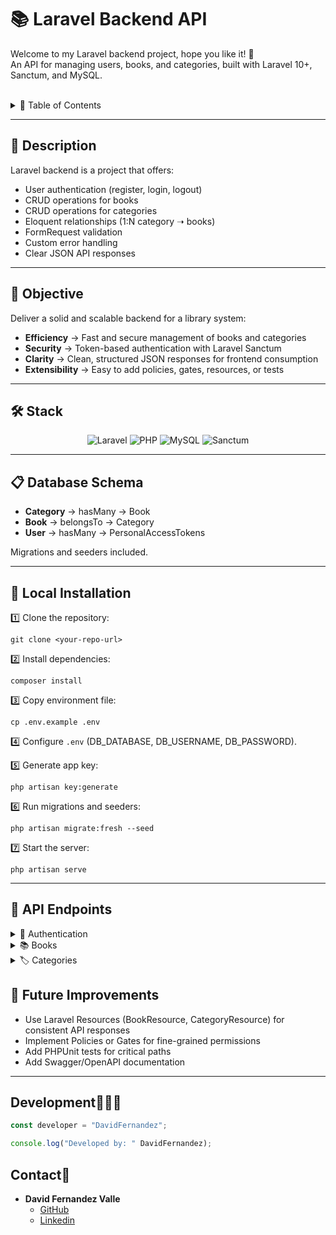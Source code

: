 # 📚 Laravel Backend API 

Welcome to my Laravel backend project, hope you like it! 🚀  
An API for managing users, books, and categories, built with Laravel 10+, Sanctum, and MySQL.

<br>

<details>
  <summary>📑 Table of Contents</summary>
  <ol>
    <li><a href="#-description">Description</a></li>
    <li><a href="#-objective">Objective</a></li>
    <li><a href="#️-stack">Stack</a></li>
    <li><a href="#-database-schema">Database Schema</a></li>
    <li><a href="#-local-installation">Local Installation</a></li>
    <li><a href="#-api-endpoints">API Endpoints</a></li>
    <li><a href="#-future-improvements">Future Improvements</a></li>
    <li><a href="#development">Development</a></li>
    <li><a href="#contact">Contact</a></li>
  </ol>
</details>

---

## 📖 Description

Laravel backend is a project that offers:

- User authentication (register, login, logout)  
- CRUD operations for books  
- CRUD operations for categories  
- Eloquent relationships (1:N category ➝ books)  
- FormRequest validation  
- Custom error handling  
- Clear JSON API responses

---

## 🎯 Objective

Deliver a solid and scalable backend for a library system:

- **Efficiency** → Fast and secure management of books and categories  
- **Security** → Token-based authentication with Laravel Sanctum  
- **Clarity** → Clean, structured JSON responses for frontend consumption  
- **Extensibility** → Easy to add policies, gates, resources, or tests

---

## 🛠️ Stack

<div align="center">
  <img src="https://img.shields.io/badge/Laravel-FF2D20?style=for-the-badge&logo=laravel&logoColor=white" alt="Laravel"/>
  <img src="https://img.shields.io/badge/PHP-777BB4?style=for-the-badge&logo=php&logoColor=white" alt="PHP"/>
  <img src="https://img.shields.io/badge/MySQL-4479A1?style=for-the-badge&logo=mysql&logoColor=white" alt="MySQL"/>
  <img src="https://img.shields.io/badge/Sanctum-000000?style=for-the-badge" alt="Sanctum"/>
</div>

---

## 📋 Database Schema

- **Category** → hasMany → Book  
- **Book** → belongsTo → Category  
- **User** → hasMany → PersonalAccessTokens

Migrations and seeders included.

---

## 🧾 Local Installation

1️⃣ Clone the repository:
```
git clone <your-repo-url>
```

2️⃣ Install dependencies:
```
composer install
```

3️⃣ Copy environment file:
```
cp .env.example .env
```

4️⃣ Configure `.env` (DB_DATABASE, DB_USERNAME, DB_PASSWORD).

5️⃣ Generate app key:
```
php artisan key:generate
```

6️⃣ Run migrations and seeders:
```
php artisan migrate:fresh --seed
```

7️⃣ Start the server:
```
php artisan serve
```

---

## 🔌 API Endpoints

<details>
<summary>🔑 Authentication</summary>

- **Register User**  
Registers a new user with name, email, and password.

```
POST /api/register
```

**Body:**
```json
{
    "name": "David",
    "email": "david@david.com",
    "password": "password",
    "password_confirmation": "password"
}
```

- **Login User**  
Logs in a user and returns an authentication token.

```
POST /api/login
```

**Body:**
```json
{
    "email": "david@david.com",
    "password": "password"
}
```

- **Logout User**  
Logs out the authenticated user.

```
POST /api/logout
```

**Auth:** Bearer Token

- **Get Authenticated User**  
Returns data of the logged-in user.

```
GET /api/user
```

**Auth:** Bearer Token

</details>

<details>
<summary>📚 Books</summary>

- **List All Books**

```
GET /api/books
```

**Auth:** Bearer Token

- **Create Book**

```
POST /api/books
```

**Body:**
```json
{
    "title": "The Hobbit",
    "description": "A fantasy novel",
    "author": "J.R.R. Tolkien",
    "category_id": 1
}
```

**Auth:** Bearer Token

- **Get Book Details**

```
GET /api/books/{id}
```

**Auth:** Bearer Token

- **Update Book**

```
PUT /api/books/{id}
```

**Body:**
```json
{
    "title": "The Hobbit: An Unexpected Journey",
    "description": "Updated description",
    "author": "J.R.R. Tolkien",
    "category_id": 1
}
```

**Auth:** Bearer Token

- **Delete Book**

```
DELETE /api/books/{id}
```

**Auth:** Bearer Token

</details>

<details>
<summary>🏷️ Categories</summary>

- **List All Categories**

```
GET /api/categories
```

**Auth:** Bearer Token

- **Create Category**

```
POST /api/categories
```

**Body:**
```json
{
    "name": "Fantasy"
}
```

**Auth:** Bearer Token

- **Get Category Details**

```
GET /api/categories/{id}
```

**Auth:** Bearer Token

- **Update Category**

```
PUT /api/categories/{id}
```

**Body:**
```json
{
    "name": "Science Fiction"
}
```

**Auth:** Bearer Token

- **Delete Category**

```
DELETE /api/categories/{id}
```

**Auth:** Bearer Token

</details>

## 🔮 Future Improvements

- Use Laravel Resources (BookResource, CategoryResource) for consistent API responses  
- Implement Policies or Gates for fine-grained permissions  
- Add PHPUnit tests for critical paths  
- Add Swagger/OpenAPI documentation

---

## Development👨🏻‍💻

```js
const developer = "DavidFernandez";

console.log("Developed by: " DavidFernandez);
```


## Contact📲
- **David Fernandez Valle**
  - [GitHub](https://github.com/Davfernandezz)
  - [Linkedin](https://www.linkedin.com/in/david-fern%C3%A1ndez-valle-1b4461300/?originalSubdomain=es)
